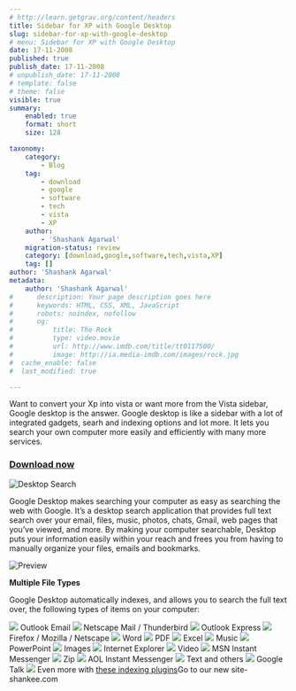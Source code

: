 ```yaml
---
# http://learn.getgrav.org/content/headers
title: Sidebar for XP with Google Desktop
slug: sidebar-for-xp-with-google-desktop
# menu: Sidebar for XP with Google Desktop
date: 17-11-2008
published: true
publish_date: 17-11-2008
# unpublish_date: 17-11-2008
# template: false
# theme: false
visible: true
summary:
    enabled: true
    format: short
    size: 128

taxonomy:
    category:
        - Blog
    tag:
        - download
        - google
        - software
        - tech
        - vista
        - XP
    author:
        - 'Shashank Agarwal'
    migration-status: review
    category: [download,google,software,tech,vista,XP]
    tag: []
author: 'Shashank Agarwal'
metadata:
    author: 'Shashank Agarwal'
#      description: Your page description goes here
#      keywords: HTML, CSS, XML, JavaScript
#      robots: noindex, nofollow
#      og:
#          title: The Rock
#          type: video.movie
#          url: http://www.imdb.com/title/tt0117500/
#          image: http://ia.media-imdb.com/images/rock.jpg
#  cache_enable: false
#  last_modified: true

---
```


Want to convert your Xp into vista or want more from the Vista sidebar, Google desktop is the answer. Google desktop is like a sidebar with a lot of integrated gadgets, searh and indexing options and lot more. It lets you search your own computer more easily and efficiently with many more services.

[](http://desktop.google.com/index.html)

### [Download now](http://desktop.google.com/index.html) 

 ![Desktop Search](http://desktop.google.com/images/fb_home2.gif)

Google Desktop makes searching your computer as easy as searching the web with Google. It’s a desktop search application that provides full text search over your email, files, music, photos, chats, Gmail, web pages that you’ve viewed, and more. By making your computer searchable, Desktop puts your information easily within your reach and frees you from having to manually organize your files, emails and bookmarks.

![Preview](http://desktop.google.com/images/quicksearch.gif)

**Multiple File Types**

Google Desktop automatically indexes, and allows you to search the full text over, the following types of items on your computer:

 ![](http://desktop.google.com/images/ol.gif) Outlook Email   ![](http://desktop.google.com/images/netscape.gif) Netscape Mail / Thunderbird ![](http://desktop.google.com/images/ox.gif) Outlook Express   ![](http://desktop.google.com/images/ff.gif) Firefox / Mozilla / Netscape ![](http://desktop.google.com/images/doc.gif) Word   ![](http://desktop.google.com/images/pdf.gif) PDF ![](http://desktop.google.com/images/xls.gif) Excel   ![](http://desktop.google.com/images/mus.gif) Music ![](http://desktop.google.com/images/ppt.gif) PowerPoint   ![](http://desktop.google.com/images/jpg.gif) Images ![](http://desktop.google.com/images/ie.gif) Internet Explorer   ![](http://desktop.google.com/images/mov.gif) Video ![](http://desktop.google.com/images/msn.gif) MSN Instant Messenger   ![](http://desktop.google.com/images/zip.gif) Zip ![](http://desktop.google.com/images/aim.gif) AOL Instant Messenger   ![](http://desktop.google.com/images/txt.gif) Text and others ![](http://desktop.google.com/images/talk.gif) Google Talk   ![](http://desktop.google.com/images/other.gif) Even more with [these indexing plugins](http://desktop.google.com/plugins/index/)Go to our new site- shankee.com
